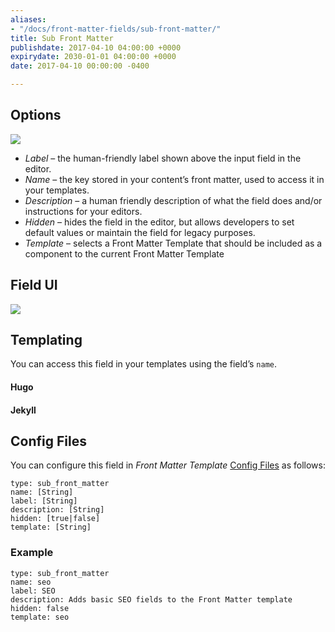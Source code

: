 ```yaml
---
aliases:
- "/docs/front-matter-fields/sub-front-matter/"
title: Sub Front Matter
publishdate: 2017-04-10 04:00:00 +0000
expirydate: 2030-01-01 04:00:00 +0000
date: 2017-04-10 00:00:00 -0400

---
```

## Options
![](/uploads/2018/04/sub-front-matter.png)

* _Label_ – the human-friendly label shown above the input field in the editor.
* _Name_ – the key stored in your content’s front matter, used to access it in your templates.
* _Description_ – a human friendly description of what the field does and/or instructions for your editors.
* _Hidden_ – hides the field in the editor, but allows developers to set default values or maintain the field for legacy purposes.
* _Template_ – selects a Front Matter Template that should be included as a component to the current Front Matter Template

## Field UI
![](/uploads/2018/04/sub-front-matter-preview.png)

## Templating
You can access this field in your templates using the field’s `name`.

#### Hugo


#### Jekyll


## Config Files
You can configure this field in _Front Matter Template_ [Config Files](/docs/settings/config-files/) as follows:

```
type: sub_front_matter
name: [String]
label: [String]
description: [String]
hidden: [true|false]
template: [String]
```

### Example
```
type: sub_front_matter
name: seo
label: SEO
description: Adds basic SEO fields to the Front Matter template
hidden: false
template: seo
```